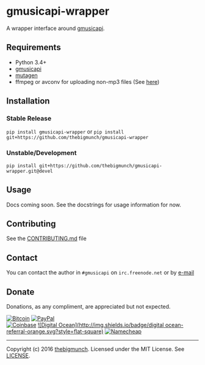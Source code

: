 gmusicapi-wrapper
=================

A wrapper interface around [gmusicapi](https://github.com/simon-weber/Unofficial-Google-Music-API).

## Requirements

* Python 3.4+
* [gmusicapi](https://github.com/simon-weber/Unofficial-Google-Music-API)
* [mutagen](https://bitbucket.org/lazka/mutagen)
* ffmpeg or avconv for uploading non-mp3 files (See [here](http://unofficial-google-music-api.readthedocs.org/en/latest/usage.html#usage))

## Installation

### Stable Release

``pip install gmusicapi-wrapper`` or ``pip install git+https://github.com/thebigmunch/gmusicapi-wrapper``

### Unstable/Development

``pip install git+https://github.com/thebigmunch/gmusicapi-wrapper.git@devel``

## Usage

Docs coming soon. See the docstrings for usage information for now.

## Contributing

See the [CONTRIBUTING.md](https://github.com/thebigmunch/gmusicapi-wrapper/blob/master/CONTRIBUTING.md) file

## Contact

You can contact the author in ``#gmusicapi`` on ``irc.freenode.net`` or by [e-mail](mailto:mail@thebigmunch.me)

## Donate

Donations, as any compliment, are appreciated but not expected.

[![Bitcoin](http://img.shields.io/badge/bitcoin-donate-green.svg?style=flat-square)](https://coinbase.com/thebigmunch) [![PayPal](http://img.shields.io/badge/paypal-donate-green.svg?style=flat-square)](https://www.paypal.com/cgi-bin/webscr?cmd=_donations&business=DHDVLSYW8V8N4&lc=US&item_name=thebigmunch&currency_code=USD)  
[![Coinbase](http://img.shields.io/badge/coinbase-referral-orange.svg?style=flat-square)](https://coinbase.com/?r=52502f01e0fdd4d3ef000253&utm_campaign=user-referral&src=referral-link) [![Digital Ocean](http://img.shields.io/badge/digital ocean-referral-orange.svg?style=flat-square)](https://www.digitalocean.com/?refcode=3823208a0597) [![Namecheap](http://img.shields.io/badge/namecheap-referral-orange.svg?style=flat-square)](http://www.namecheap.com/?aff=67208)

-----

Copyright (c) 2016 [thebigmunch](mailto:mail@thebigmunch.me). Licensed under the MIT License. See [LICENSE](LICENSE).
